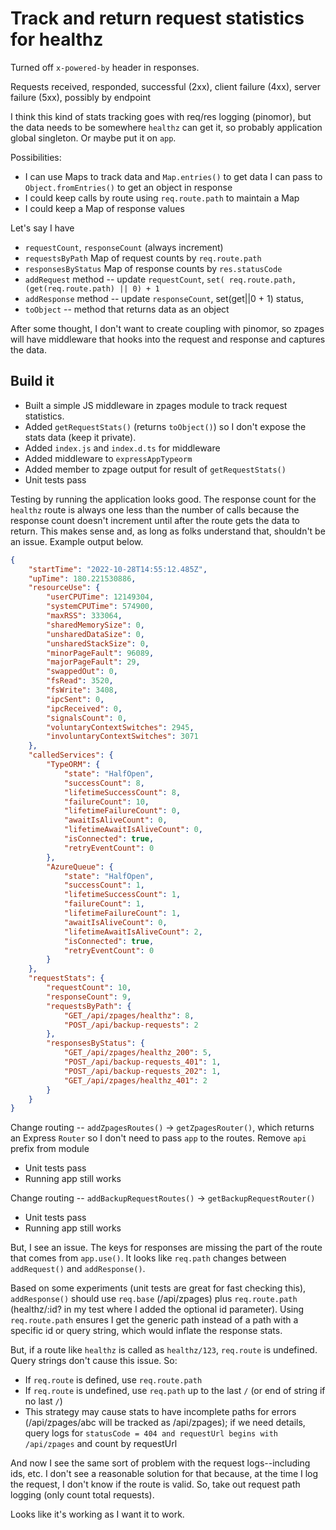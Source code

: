 # Track and return request statistics for healthz

Turned off `x-powered-by` header in responses.

Requests received, responded, successful (2xx), client failure (4xx), server failure (5xx), possibly by endpoint

I think this kind of stats tracking goes with req/res logging (pinomor), but the data needs to be somewhere `healthz` can get it, so probably application global singleton. Or maybe put it on `app`.

Possibilities:

-  I can use Maps to track data and `Map.entries()` to get data I can pass to `Object.fromEntries()` to get an object in response
-  I could keep calls by route using `req.route.path` to maintain a Map
-  I could keep a Map of response values

Let's say I have

-  `requestCount`, `responseCount` (always increment)
-  `requestsByPath` Map of request counts by `req.route.path`
-  `responsesByStatus` Map of response counts by `res.statusCode`
-  `addRequest` method -- update `requestCount`, `set( req.route.path, (get(req.route.path) || 0) + 1`
-  `addResponse` method -- update `responseCount`, set(get||0 + 1) status,
-  `toObject` -- method that returns data as an object

After some thought, I don't want to create coupling with pinomor, so zpages will have middleware that hooks into the request and response and captures the data.

## Build it

-  Built a simple JS middleware in zpages module to track request statistics.
-  Added `getRequestStats()` (returns `toObject()`) so I don't expose the stats data (keep it private).
-  Added `index.js` and `index.d.ts` for middleware
-  Added middleware to `expressAppTypeorm`
-  Added member to zpage output for result of `getRequestStats()`
-  Unit tests pass

Testing by running the application looks good. The response count for the `healthz` route is always one less than the number of calls because the response count doesn't increment until after the route gets the data to return. This makes sense and, as long as folks understand that, shouldn't be an issue. Example output below.

```json
{
	"startTime": "2022-10-28T14:55:12.485Z",
	"upTime": 180.221530886,
	"resourceUse": {
		"userCPUTime": 12149304,
		"systemCPUTime": 574900,
		"maxRSS": 333064,
		"sharedMemorySize": 0,
		"unsharedDataSize": 0,
		"unsharedStackSize": 0,
		"minorPageFault": 96089,
		"majorPageFault": 29,
		"swappedOut": 0,
		"fsRead": 3520,
		"fsWrite": 3408,
		"ipcSent": 0,
		"ipcReceived": 0,
		"signalsCount": 0,
		"voluntaryContextSwitches": 2945,
		"involuntaryContextSwitches": 3071
	},
	"calledServices": {
		"TypeORM": {
			"state": "HalfOpen",
			"successCount": 8,
			"lifetimeSuccessCount": 8,
			"failureCount": 10,
			"lifetimeFailureCount": 0,
			"awaitIsAliveCount": 0,
			"lifetimeAwaitIsAliveCount": 0,
			"isConnected": true,
			"retryEventCount": 0
		},
		"AzureQueue": {
			"state": "HalfOpen",
			"successCount": 1,
			"lifetimeSuccessCount": 1,
			"failureCount": 1,
			"lifetimeFailureCount": 1,
			"awaitIsAliveCount": 0,
			"lifetimeAwaitIsAliveCount": 2,
			"isConnected": true,
			"retryEventCount": 0
		}
	},
	"requestStats": {
		"requestCount": 10,
		"responseCount": 9,
		"requestsByPath": {
			"GET_/api/zpages/healthz": 8,
			"POST_/api/backup-requests": 2
		},
		"responsesByStatus": {
			"GET_/api/zpages/healthz_200": 5,
			"POST_/api/backup-requests_401": 1,
			"POST_/api/backup-requests_202": 1,
			"GET_/api/zpages/healthz_401": 2
		}
	}
}
```

Change routing -- `addZpagesRoutes()` -> `getZpagesRouter()`, which returns an Express `Router` so I don't need to pass `app` to the routes. Remove `api` prefix from module

-  Unit tests pass
-  Running app still works

Change routing -- `addBackupRequestRoutes()` -> `getBackupRequestRouter()`

-  Unit tests pass
-  Running app still works

But, I see an issue. The keys for responses are missing the part of the route that comes from `app.use()`. It looks like `req.path` changes between `addRequest()` and `addResponse()`.

Based on some experiments (unit tests are great for fast checking this), `addResponse()` should use `req.base` (/api/zpages) plus `req.route.path` (healthz/:id? in my test where I added the optional id parameter). Using `req.route.path` ensures I get the generic path instead of a path with a specific id or query string, which would inflate the response stats.

But, if a route like `healthz` is called as `healthz/123`, `req.route` is undefined. Query strings don't cause this issue. So:

-  If `req.route` is defined, use `req.route.path`
-  If `req.route` is undefined, use `req.path` up to the last `/` (or end of string if no last `/`)
-  This strategy may cause stats to have incomplete paths for errors (/api/zpages/abc will be tracked as /api/zpages); if we need details, query logs for `statusCode = 404 and requestUrl begins with /api/zpages` and count by requestUrl

And now I see the same sort of problem with the request logs--including ids, etc. I don't see a reasonable solution for that because, at the time I log the request, I don't know if the route is valid. So, take out request path logging (only count total requests).

Looks like it's working as I want it to work.
